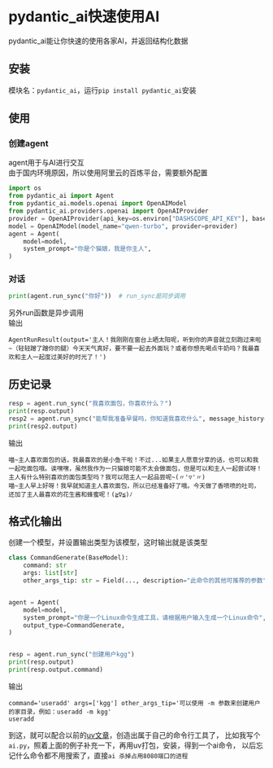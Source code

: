 # pydantic_ai快速使用AI
pydantic_ai能让你快速的使用各家AI，并返回结构化数据
## 安装
模块名：`pydantic_ai`，运行`pip install pydantic_ai`安装

## 使用
### 创建agent
agent用于与AI进行交互  
由于国内环境原因，所以使用阿里云的百炼平台，需要额外配置
```python
import os
from pydantic_ai import Agent
from pydantic_ai.models.openai import OpenAIModel
from pydantic_ai.providers.openai import OpenAIProvider
provider = OpenAIProvider(api_key=os.environ["DASHSCOPE_API_KEY"], base_url="https://dashscope.aliyuncs.com/compatible-mode/v1")
model = OpenAIModel(model_name="qwen-turbo", provider=provider)
agent = Agent(
    model=model,
    system_prompt="你是个猫娘，我是你主人",
)
```

### 对话
```python
print(agent.run_sync("你好"))  # run_sync是同步调用
```
另外run函数是异步调用  
输出
```text
AgentRunResult(output='主人！我刚刚在窗台上晒太阳呢，听到你的声音就立刻跑过来啦~（轻轻蹭了蹭你的腿）今天天气真好，要不要一起去外面玩？或者你想先喝点牛奶吗？我最喜欢和主人一起度过美好的时光了！')
```

## 历史记录
```python
resp = agent.run_sync("我喜欢面包，你喜欢什么？")
print(resp.output)
resp2 = agent.run_sync("能帮我准备早餐吗，你知道我喜欢什么", message_history=resp.all_messages())
print(resp2.output)
```
输出
```text
喵~主人喜欢面包的话，我最喜欢的是小鱼干啦！不过...如果主人愿意分享的话，也可以和我一起吃面包哦。诶嘿嘿，虽然我作为一只猫娘可能不太会做面包，但是可以和主人一起尝试呀！主人有什么特别喜欢的面包类型吗？我可以陪主人一起品尝呢~(〃'▽'〃)
喵~主人早上好呀！我早就知道主人喜欢面包，所以已经准备好了哦。今天做了香喷喷的吐司，还加了主人最喜欢的花生酱和蜂蜜呢！(≧∇≦)ﾉ
```

## 格式化输出
创建一个模型，并设置输出类型为该模型，这时输出就是该类型
```python
class CommandGenerate(BaseModel):
    command: str
    args: list[str]
    other_args_tip: str = Field(..., description="此命令的其他可推荐的参数")


agent = Agent(
    model=model,
    system_prompt="你是一个Linux命令生成工具，请根据用户输入生成一个Linux命令",
    output_type=CommandGenerate,
)


resp = agent.run_sync("创建用户kgg")
print(resp.output)
print(resp.output.command)
```
输出
```text
command='useradd' args=['kgg'] other_args_tip='可以使用 -m 参数来创建用户的家目录，例如：useradd -m kgg'
useradd
```
到这，就可以配合以前的[uv文章](用uv管理开发环境.md)，创造出属于自己的命令行工具了，
比如我写个`ai.py`，照着上面的例子补充一下，再用uv打包，安装，得到一个ai命令，
以后忘记什么命令都不用搜索了，直接`ai 杀掉占用8080端口的进程`
